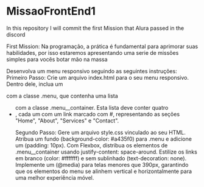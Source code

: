 # MissaoFrontEnd1
In this repository I will commit the first Mission that Alura passed in the discord

First Mission:
Na programação, a prática é fundamental para aprimorar suas habilidades, por isso estaremos apresentando uma serie de missões simples para vocês botar mão na massa

Desenvolva um menu responsivo seguindo as seguintes instruções:
Primeiro Passo: Crie um arquivo index.html para o seu menu responsivo. Dentro dele, inclua um <nav> com a classe .menu, que contenha uma lista <ul> com a classe .menu__container. Esta lista deve conter quatro <li>, cada um com um link <a> marcado com #, representando as seções "Home", "About", "Services" e "Contact".

Segundo Passo: Gere um arquivo style.css vinculado ao seu HTML. Atribua um fundo (background-color: #a435f0) para .menu e adicione um (padding: 10px). Com Flexbox, distribua os elementos de .menu__container usando justify-content: space-around. Estilize os links <a> em branco (color: #fffffff) e sem sublinhado (text-decoration: none). Implemente um (@media) para telas menores que 390px, garantindo que os elementos do menu se alinhem vertical e horizontalmente para uma melhor experiência móvel.
